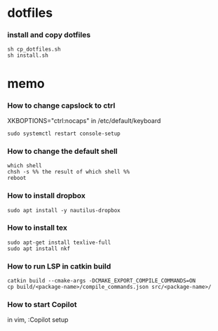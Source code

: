 # dotfiles
### install and copy dotfiles
```
sh cp_dotfiles.sh
sh install.sh
```

# memo
### How to change capslock to ctrl
XKBOPTIONS="ctrl:nocaps" in /etc/default/keyboard
```
sudo systemctl restart console-setup
```

### How to change the default shell
```
which shell
chsh -s %% the result of which shell %%
reboot
```

### How to install dropbox
```
sudo apt install -y nautilus-dropbox
```

### How to install tex
```
sudo apt-get install texlive-full
sudo apt install nkf
```

### How to run LSP in catkin build
```
catkin build --cmake-args -DCMAKE_EXPORT_COMPILE_COMMANDS=ON
cp build/<package-name>/compile_commands.json src/<package-name>/ 
```

### How to start Copilot
in vim, :Copilot setup
